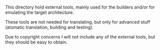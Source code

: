 This directory hold external tools, mainly used for the builders and/or for emulating the target architecture.

These tools are not needed for translating, but only for advanced stuff (atomatic translation, building and testing).

Due to copyright concerns I will not include any of the external tools, but they should be easy to obtain.